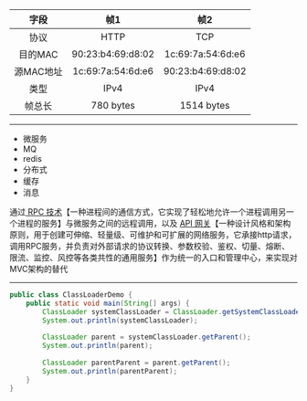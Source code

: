 
|字段|帧1|帧2|
|:-:|:-:|:-:|
|协议|HTTP|TCP|
|目的MAC|90:23:b4:69:d8:02 |1c:69:7a:54:6d:e6|
|源MAC地址|1c:69:7a:54:6d:e6 |90:23:b4:69:d8:02|
|类型|IPv4|IPv4|
|帧总长 |780 bytes|1514 bytes|

---

- 微服务
- MQ
- redis
- 分布式
- 缓存
- 消息

通过<u> RPC 技术</u>【一种进程间的通信方式，它实现了轻松地允许一个进程调用另一个进程的服务】与微服务之间的远程调用，以及 <u>API 网关</u>【一种设计风格和架构原则，用于创建可伸缩、轻量级、可维护和可扩展的网络服务，它承接http请求，调用RPC服务，并负责对外部请求的协议转换、参数校验、鉴权、切量、熔断、限流、监控、风控等各类共性的通用服务】作为统一的入口和管理中心，来实现对MVC架构的替代


---

```java
public class ClassLoaderDemo {  
    public static void main(String[] args) {  
        ClassLoader systemClassLoader = ClassLoader.getSystemClassLoader();  
        System.out.println(systemClassLoader);  
  
        ClassLoader parent = systemClassLoader.getParent();  
        System.out.println(parent);  
  
        ClassLoader parentParent = parent.getParent();  
        System.out.println(parentParent);  
    }  
}
```












